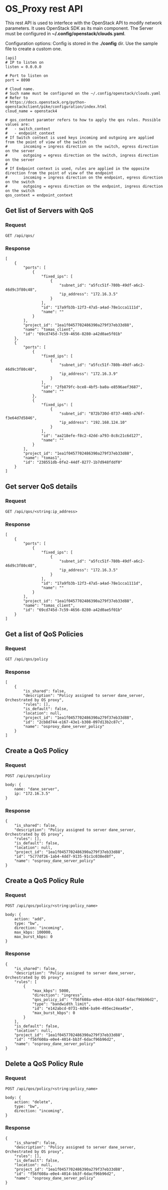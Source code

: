 # OS_Proxy rest API

This rest API is used to interfece with the OpenStack API to modify network parameters. It uses OpenStack SDK as its main component. The Server must be configured in **~/.config/openstack/clouds.yaml**.

Configuration options:
Config is stored in the **./config** dir. Use the sample file to create a custom one. 

    [api]
    # IP to listen on
    listen = 0.0.0.0
    
    # Port to listen on
    port = 8090
    
    # Cloud name.
    # Such name must be configured on the ~/.config/openstack/clouds.yaml
    # Refer to
    # https://docs.openstack.org/python-openstackclient/pike/configuration/index.html
    cloud_name = openstack4
    
    # qos_context paramter refers to how to apply the qos rules. Possible values are:
    #   - switch_context
    #   - endpoint_context
    # If Switch context is used keys incoming and outgoing are applied from the point of view of the switch
    #       incoming = ingress direction on the switch, egress direction on the server
    #       outgoing = egress direction on the switch, ingress direction on the server
    #
    # If Endpoint context is used, rules are applied in the opposite direction from the point of view of the endpoint
    #       incoming = ingress direction on the endpoint, egress direction on the switch
    #       outgoing = egress direction on the endpoint, ingress direction on the switch
    qos_context = endpoint_context


## Get list of Servers with QoS

### Request

`GET /api/qos/`

### Response

    [
	    {
	        "ports": [
	            {
	                "fixed_ips": [
	                    {
	                        "subnet_id": "a5fcc51f-780b-49df-a6c2-46d9c3f80c48",
	                        "ip_address": "172.16.3.5"
	                    }
	                ],
	                "id": "17a9fb3b-12f3-47a5-a4ad-78e1cca1111d",
	                "name": ""
	            }
	        ],
	        "project_id": "1ea1f0457702486390a279f37eb33d88",
	        "name": "tomas_client",
	        "id": "69cd745d-7c59-4656-8280-a42d0ae5f01b"
	    },
	    {
	        "ports": [
	            {
	                "fixed_ips": [
	                    {
	                        "subnet_id": "a5fcc51f-780b-49df-a6c2-46d9c3f80c48",
	                        "ip_address": "172.16.3.9"
	                    }
	                ],
	                "id": "2fb879fc-bce8-4bf5-ba0a-e8596aef3687",
	                "name": ""
	            },
	            {
	                "fixed_ips": [
	                    {
	                        "subnet_id": "872b730d-0737-4465-a76f-f3e64d7d5846",
	                        "ip_address": "192.168.124.10"
	                    }
	                ],
	                "id": "aa218efe-f8c2-42dd-a793-8c8c21c6d127",
	                "name": ""
	            }
	        ],
	        "project_id": "1ea1f0457702486390a279f37eb33d88",
	        "name": "tomas1",
	        "id": "238551db-0fe2-44df-8277-1b7d948fddf0"
	    }
	]

## Get server QoS details

### Request

`GET /api/qos/<string:ip_address>`

### Response

    [
	    {	
	        "ports": [
	            {
	                "fixed_ips": [
	                    {
	                        "subnet_id": "a5fcc51f-780b-49df-a6c2-46d9c3f80c48",
	                        "ip_address": "172.16.3.5"
	                    }
	                ],
	                "id": "17a9fb3b-12f3-47a5-a4ad-78e1cca1111d",
	                "name": ""
	            }
	        ],
	        "project_id": "1ea1f0457702486390a279f37eb33d88",
	        "name": "tomas_client",
	        "id": "69cd745d-7c59-4656-8280-a42d0ae5f01b"
	    }
	]

## Get a list of QoS Policies

### Request

`GET /api/qos/policy`

### Response

    [
	    {
	        "is_shared": false,
	        "description": "Policy assigned to server dane_server, Orchestrated by OS proxy",
	        "rules": [],
	        "is_default": false,
	        "location": null,
	        "project_id": "1ea1f0457702486390a279f37eb33d88",
	        "id": "2cb8d744-e167-43e1-b308-097d13b2c87c",
	        "name": "osproxy_dane_server_policy"
	    }
	]

## Create a QoS Policy

### Request

`POST /api/qos/policy`

    body: {
    	name: "dane_server",
    	ip: "172.16.3.5"
    }

### Response

    {
	    "is_shared": false,
	    "description": "Policy assigned to server dane_server, Orchestrated by OS proxy",
	    "rules": [],
	    "is_default": false,
	    "location": null,
	    "project_id": "1ea1f0457702486390a279f37eb33d88",
	    "id": "5c77df26-1ab4-4dd7-9135-91c1c038ed8f",
	    "name": "osproxy_dane_server_policy"
	}

## Create a QoS Policy Rule

### Request

`POST /api/qos/policy/<string:policy_name>`

    body: {
    	action: "add",
    	type: "bw",
    	direction: "incoming",
    	max_kbps: 100000,
    	max_burst_kbps: 0
    }

### Response

    {
	    "is_shared": false,
	    "description": "Policy assigned to server dane_server, Orchestrated by OS proxy",
	    "rules": [
	        {
	            "max_kbps": 5000,
	            "direction": "ingress",
	            "qos_policy_id": "f56f608a-e0e4-4014-bb3f-6dacf96b96d2",
	            "type": "bandwidth_limit",
	            "id": "e142abcd-0731-4d94-ba94-495ec24ea45e",
	            "max_burst_kbps": 0
	        }
	    ],
	    "is_default": false,
	    "location": null,
	    "project_id": "1ea1f0457702486390a279f37eb33d88",
	    "id": "f56f608a-e0e4-4014-bb3f-6dacf96b96d2",
	    "name": "osproxy_dane_server_policy"
	}


## Delete a QoS Policy Rule

### Request

`POST /api/qos/policy/<string:policy_name>`

    body: {
    	action: "delete",
    	type: "bw",
    	direction: "incoming",
    }

### Response

	{
	    "is_shared": false,
	    "description": "Policy assigned to server dane_server, Orchestrated by OS proxy",
	    "rules": [],
	    "is_default": false,
	    "location": null,
	    "project_id": "1ea1f0457702486390a279f37eb33d88",
	    "id": "f56f608a-e0e4-4014-bb3f-6dacf96b96d2",
	    "name": "osproxy_dane_server_policy"
	}


